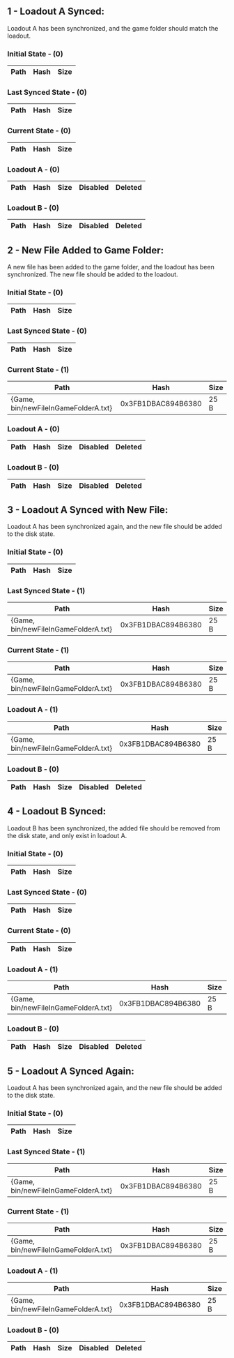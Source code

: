 ﻿## 1 - Loadout A Synced:
Loadout A has been synchronized, and the game folder should match the loadout.
### Initial State - (0)
| Path | Hash | Size |
| --- | --- | --- |
### Last Synced State - (0)
| Path | Hash | Size |
| --- | --- | --- |
### Current State - (0)
| Path | Hash | Size |
| --- | --- | --- |
### Loadout A - (0)
| Path | Hash | Size | Disabled | Deleted |
| --- | --- | --- | --- | --- |
### Loadout B - (0)
| Path | Hash | Size | Disabled | Deleted |
| --- | --- | --- | --- | --- |



## 2 - New File Added to Game Folder:
A new file has been added to the game folder, and the loadout has been synchronized. The new file should be added to the loadout.
### Initial State - (0)
| Path | Hash | Size |
| --- | --- | --- |
### Last Synced State - (0)
| Path | Hash | Size |
| --- | --- | --- |
### Current State - (1)
| Path | Hash | Size |
| --- | --- | --- |
| {Game, bin/newFileInGameFolderA.txt} | 0x3FB1DBAC894B6380 | 25 B |
### Loadout A - (0)
| Path | Hash | Size | Disabled | Deleted |
| --- | --- | --- | --- | --- |
### Loadout B - (0)
| Path | Hash | Size | Disabled | Deleted |
| --- | --- | --- | --- | --- |



## 3 - Loadout A Synced with New File:
Loadout A has been synchronized again, and the new file should be added to the disk state.
### Initial State - (0)
| Path | Hash | Size |
| --- | --- | --- |
### Last Synced State - (1)
| Path | Hash | Size |
| --- | --- | --- |
| {Game, bin/newFileInGameFolderA.txt} | 0x3FB1DBAC894B6380 | 25 B |
### Current State - (1)
| Path | Hash | Size |
| --- | --- | --- |
| {Game, bin/newFileInGameFolderA.txt} | 0x3FB1DBAC894B6380 | 25 B |
### Loadout A - (1)
| Path | Hash | Size | Disabled | Deleted |
| --- | --- | --- | --- | --- |
| {Game, bin/newFileInGameFolderA.txt} | 0x3FB1DBAC894B6380 | 25 B |   |   |
### Loadout B - (0)
| Path | Hash | Size | Disabled | Deleted |
| --- | --- | --- | --- | --- |



## 4 - Loadout B Synced:
Loadout B has been synchronized, the added file should be removed from the disk state, and only exist in loadout A.
### Initial State - (0)
| Path | Hash | Size |
| --- | --- | --- |
### Last Synced State - (0)
| Path | Hash | Size |
| --- | --- | --- |
### Current State - (0)
| Path | Hash | Size |
| --- | --- | --- |
### Loadout A - (1)
| Path | Hash | Size | Disabled | Deleted |
| --- | --- | --- | --- | --- |
| {Game, bin/newFileInGameFolderA.txt} | 0x3FB1DBAC894B6380 | 25 B |   |   |
### Loadout B - (0)
| Path | Hash | Size | Disabled | Deleted |
| --- | --- | --- | --- | --- |



## 5 - Loadout A Synced Again:
Loadout A has been synchronized again, and the new file should be added to the disk state.
### Initial State - (0)
| Path | Hash | Size |
| --- | --- | --- |
### Last Synced State - (1)
| Path | Hash | Size |
| --- | --- | --- |
| {Game, bin/newFileInGameFolderA.txt} | 0x3FB1DBAC894B6380 | 25 B |
### Current State - (1)
| Path | Hash | Size |
| --- | --- | --- |
| {Game, bin/newFileInGameFolderA.txt} | 0x3FB1DBAC894B6380 | 25 B |
### Loadout A - (1)
| Path | Hash | Size | Disabled | Deleted |
| --- | --- | --- | --- | --- |
| {Game, bin/newFileInGameFolderA.txt} | 0x3FB1DBAC894B6380 | 25 B |   |   |
### Loadout B - (0)
| Path | Hash | Size | Disabled | Deleted |
| --- | --- | --- | --- | --- |



